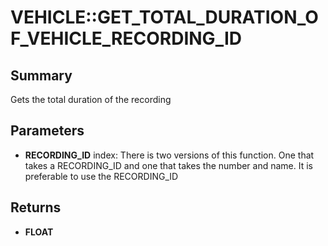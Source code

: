 # VEHICLE::GET_TOTAL_DURATION_OF_VEHICLE_RECORDING_ID

## Summary
Gets the total duration of the recording

## Parameters
* **RECORDING_ID** index:
There is two versions of this function.
One that takes a RECORDING_ID and one that takes the number and name.
It is preferable to use the RECORDING_ID

## Returns
* **FLOAT**
